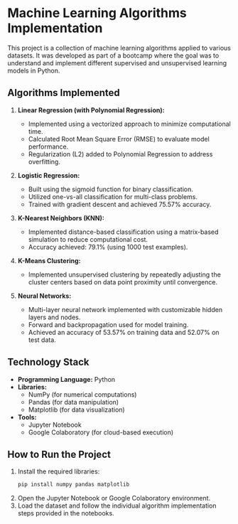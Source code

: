 # Machine Learning Algorithms Implementation

This project is a collection of machine learning algorithms applied to various datasets. It was developed as part of a bootcamp where the goal was to understand and implement different supervised and unsupervised learning models in Python.

## Algorithms Implemented

1. **Linear Regression (with Polynomial Regression):**
   - Implemented using a vectorized approach to minimize computational time.
   - Calculated Root Mean Square Error (RMSE) to evaluate model performance.
   - Regularization (L2) added to Polynomial Regression to address overfitting.

2. **Logistic Regression:**
   - Built using the sigmoid function for binary classification.
   - Utilized one-vs-all classification for multi-class problems.
   - Trained with gradient descent and achieved 75.57% accuracy.

3. **K-Nearest Neighbors (KNN):**
   - Implemented distance-based classification using a matrix-based simulation to reduce computational cost.
   - Accuracy achieved: 79.1% (using 1000 test examples).

4. **K-Means Clustering:**
   - Implemented unsupervised clustering by repeatedly adjusting the cluster centers based on data point proximity until convergence.

5. **Neural Networks:**
   - Multi-layer neural network implemented with customizable hidden layers and nodes.
   - Forward and backpropagation used for model training.
   - Achieved an accuracy of 53.57% on training data and 52.07% on test data.

## Technology Stack

- **Programming Language:** Python
- **Libraries:** 
  - NumPy (for numerical computations)
  - Pandas (for data manipulation)
  - Matplotlib (for data visualization)
- **Tools:** 
  - Jupyter Notebook
  - Google Colaboratory (for cloud-based execution)

## How to Run the Project

1. Install the required libraries:
   ```bash
   pip install numpy pandas matplotlib
2. Open the Jupyter Notebook or Google Colaboratory environment.
3. Load the dataset and follow the individual algorithm implementation steps provided in the notebooks.